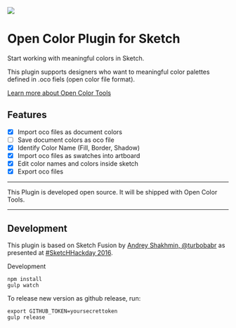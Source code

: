 ![](http://opencolor.tools/images/fb-open-color-tools.png)

# Open Color Plugin for Sketch

Start working with meaningful colors in Sketch.

This plugin supports designers who want to meaningful color palettes defined in .oco fiels (open color file format).

[Learn more about Open Color Tools](http://opencolor.tools)

## Features

- [x] Import oco files as document colors
- [ ] Save document colors as oco file
- [x] Identify Color Name (Fill, Border, Shadow)
- [x] Import oco files as swatches into artboard
- [x] Edit color names and colors inside sketch
- [x] Export oco files

--------------------------------------------------------------------------------

This Plugin is developed open source. It will be shipped with Open Color Tools.

--------------------------------------------------------------------------------

## Development

This plugin is based on Sketch Fusion by [Andrey Shakhmin, @turbobabr](https://github.com/turbobabr) as presented at [#SketcHHackday 2016](http://designtoolshackday.com).

Development

```
npm install
gulp watch
```

To release new version as github release, run:

```
export GITHUB_TOKEN=yoursecrettoken
gulp release
```
